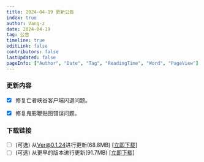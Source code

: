 ```yaml
---
title: 2024-04-19 更新公告
index: true
author: Vang-z
date: 2024-04-19
tag: 公告
timeline: true
editLink: false
contributors: false
lastUpdated: false
pageInfo: ["Author", "Date", "Tag", "ReadingTime", "Word", "PageView"]
---
```


### 更新内容
- [x] 修复<a>亡者峡谷</a>客户端闪退问题。
- [x] 修复<a>鬼影鞭</a>贴图错误问题。


### 下载链接
- [ ] <a>(可选)</a> 从<a>Ver@0.1.24</a>进行更新(68.8MB) [[立即下载]](http://124.221.23.198:5244/d/caomei%E5%A4%A9%E7%BF%BC%E4%BA%91%E7%9B%98%2Frfo%2Fclient%2F%E8%82%A5%E7%81%B5%E7%9A%84%E5%A5%87%E5%A6%99%E5%B9%BB%E6%83%B3_0.1.25_a_x64-setup.exe)
- [ ] <a>(可选)</a> 从<a>更早的版本</a>进行更新(91.7MB) [[立即下载]](http://124.221.23.198:5244/d/caomei%E5%A4%A9%E7%BF%BC%E4%BA%91%E7%9B%98%2Frfo%2Fclient%2F%E8%82%A5%E7%81%B5%E7%9A%84%E5%A5%87%E5%A6%99%E5%B9%BB%E6%83%B3_0.1.25_b_x64-setup.exe)
